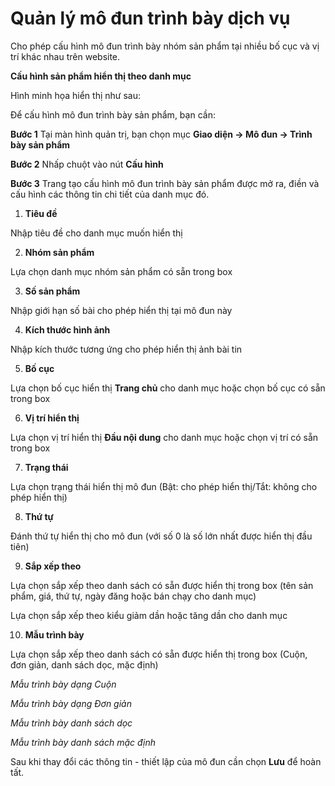 # Quản lý mô đun trình bày dịch vụ

Cho phép cấu hình mô đun trình bày nhóm sản phẩm tại nhiều bố cục và vị trí khác nhau trên website.

**Cấu hình sản phẩm hiển thị theo danh mục**

Hình minh họa hiển thị như sau:

Để cấu hình mô đun trình bày sản phẩm, bạn cần:

**Bước 1** Tại màn hình quản trị, bạn chọn mục **Giao diện -> Mô đun -> Trình bày sản phẩm**

**Bước 2** Nhấp chuột vào nút **Cấu hình**


**Bước 3** Trang tạo cấu hình mô đun trình bày sản phẩm được mở ra, điền và cấu hình các thông tin chi tiết của danh mục đó.

1. **Tiêu đề**

Nhập tiêu đề cho danh mục muốn hiển thị

2. **Nhóm sản phẩm**

Lựa chọn danh mục nhóm sản phẩm có sẵn trong box

3. **Số sản phẩm**

Nhập giới hạn số bài cho phép hiển thị tại mô đun này

4. **Kích thước hình ảnh**

Nhập kích thước tương ứng cho phép hiển thị ảnh bài tin

5. **Bố cục**

Lựa chọn bố cục hiển thị **Trang chủ** cho danh mục hoặc chọn bố cục có sẵn trong box

6. **Vị trí hiển thị**

Lựa chọn vị trí hiển thị **Đầu nội dung** cho danh mục hoặc chọn vị trí có sẵn trong box

7. **Trạng thái**

Lựa chọn trạng thái hiển thị mô đun (Bật: cho phép hiển thị/Tắt: không cho phép hiển thị)

8. **Thứ tự**

Đánh thứ tự hiển thị cho mô đun (với số 0 là số lớn nhất được hiển thị đầu tiên)

9. **Sắp xếp theo**

Lựa chọn sắp xếp theo danh sách có sẵn được hiển thị trong box (tên sản phẩm, giá, thứ tự, ngày đăng hoặc bán chạy cho danh mục)

Lựa chọn sắp xếp theo kiểu giảm dần hoặc tăng dần cho danh mục

10. **Mẫu trình bày**

Lựa chọn sắp xếp theo danh sách có sẵn được hiển thị trong box (Cuộn, đơn giản, danh sách dọc, mặc định)

_Mẫu trình bày dạng Cuộn_

_Mẫu trình bày dạng Đơn giản_

_Mẫu trình bày danh sách dọc_

_Mẫu trình bày danh sách mặc định_

Sau khi thay đổi các thông tin - thiết lập của mô đun cần chọn **Lưu** để hoàn tất.